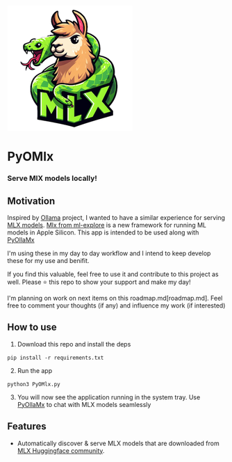 ![](logo_readme.png)
# PyOMlx
### Serve MlX models locally!

## Motivation
Inspired by [Ollama](https://github.com/ollama/ollama) project, I wanted to have a similar experience for serving [MLX models](https://github.com/ml-explore/mlx-examples). [Mlx from ml-explore](https://github.com/ml-explore/mlx) is a new framework for running ML models in Apple Silicon. This app is intended to be used along with [PyOllaMx](https://github.com/kspviswa/pyOllaMx)

I'm using these in my day to day workflow and I intend to keep develop these for my use and benifit.

If you find this valuable, feel free to use it and contribute to this project as well. Please ⭐️ this repo to show your support and make my day!

I'm planning on work on next items on this roadmap.md[roadmap.md]. Feel free to comment your thoughts (if any) and influence my work (if interested)

## How to use

1) Download this repo and install the deps

```
pip install -r requirements.txt
```
2) Run the app

```
python3 PyOMlx.py
```

3) You will now see the application running in the system tray. Use [PyOllaMx](https://github.com/kspviswa/pyOllaMx) to chat with MLX models seamlessly

## Features

- Automatically discover & serve MLX models that are downloaded from [MLX Huggingface community](https://huggingface.co/mlx-community).

